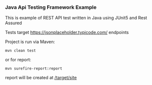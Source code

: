 ### Java Api Testing Framework Example

This is example of REST API test written in Java using JUnit5 and Rest Assured

Tests target https://jsonplaceholder.typicode.com/ endpoints

Project is run via Maven:

    mvn clean test
    
or for report:

    mvn surefire-report:report
  
report will be created at [/target/site](/target/site)

